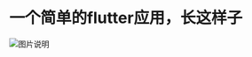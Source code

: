 # 一个简单的flutter应用，长这样子

![图片说明](https://greaki.oss-cn-hangzhou.aliyuncs.com/Snipaste_2025-04-29_08-25-38.png)  